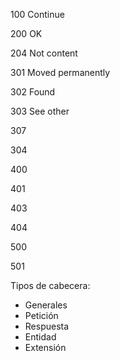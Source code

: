 
100 Continue

200 OK

204 Not content

301 Moved permanently

302 Found

303 See other

307 

304

400

401

403

404

500

501

Tipos de cabecera:

* Generales
* Petición
* Respuesta
* Entidad
* Extensión




